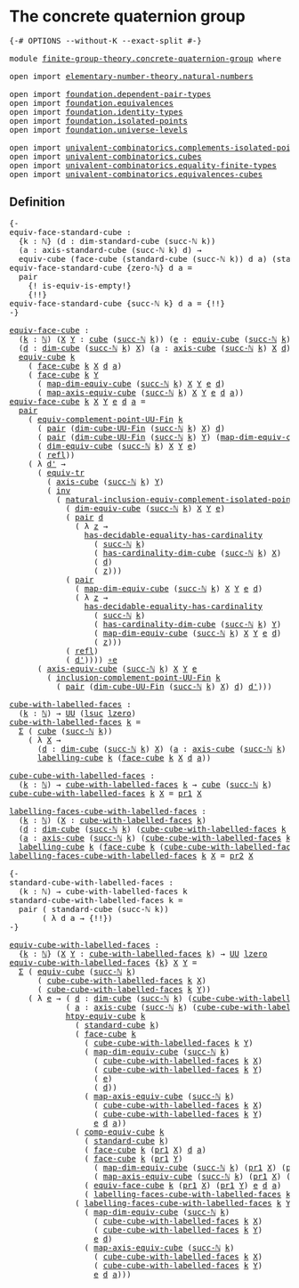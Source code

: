 # The concrete quaternion group

<pre class="Agda"><a id="42" class="Symbol">{-#</a> <a id="46" class="Keyword">OPTIONS</a> <a id="54" class="Pragma">--without-K</a> <a id="66" class="Pragma">--exact-split</a> <a id="80" class="Symbol">#-}</a>

<a id="85" class="Keyword">module</a> <a id="92" href="finite-group-theory.concrete-quaternion-group.html" class="Module">finite-group-theory.concrete-quaternion-group</a> <a id="138" class="Keyword">where</a>

<a id="145" class="Keyword">open</a> <a id="150" class="Keyword">import</a> <a id="157" href="elementary-number-theory.natural-numbers.html" class="Module">elementary-number-theory.natural-numbers</a>

<a id="199" class="Keyword">open</a> <a id="204" class="Keyword">import</a> <a id="211" href="foundation.dependent-pair-types.html" class="Module">foundation.dependent-pair-types</a>
<a id="243" class="Keyword">open</a> <a id="248" class="Keyword">import</a> <a id="255" href="foundation.equivalences.html" class="Module">foundation.equivalences</a>
<a id="279" class="Keyword">open</a> <a id="284" class="Keyword">import</a> <a id="291" href="foundation.identity-types.html" class="Module">foundation.identity-types</a>
<a id="317" class="Keyword">open</a> <a id="322" class="Keyword">import</a> <a id="329" href="foundation.isolated-points.html" class="Module">foundation.isolated-points</a>
<a id="356" class="Keyword">open</a> <a id="361" class="Keyword">import</a> <a id="368" href="foundation.universe-levels.html" class="Module">foundation.universe-levels</a>

<a id="396" class="Keyword">open</a> <a id="401" class="Keyword">import</a> <a id="408" href="univalent-combinatorics.complements-isolated-points.html" class="Module">univalent-combinatorics.complements-isolated-points</a>
<a id="460" class="Keyword">open</a> <a id="465" class="Keyword">import</a> <a id="472" href="univalent-combinatorics.cubes.html" class="Module">univalent-combinatorics.cubes</a>
<a id="502" class="Keyword">open</a> <a id="507" class="Keyword">import</a> <a id="514" href="univalent-combinatorics.equality-finite-types.html" class="Module">univalent-combinatorics.equality-finite-types</a>
<a id="560" class="Keyword">open</a> <a id="565" class="Keyword">import</a> <a id="572" href="univalent-combinatorics.equivalences-cubes.html" class="Module">univalent-combinatorics.equivalences-cubes</a>
</pre>
## Definition

<pre class="Agda"><a id="643" class="Comment">{-
equiv-face-standard-cube :
  {k : ℕ} (d : dim-standard-cube (succ-ℕ k))
  (a : axis-standard-cube (succ-ℕ k) d) →
  equiv-cube (face-cube (standard-cube (succ-ℕ k)) d a) (standard-cube k)
equiv-face-standard-cube {zero-ℕ} d a =
  pair
    {! is-equiv-is-empty!}
    {!!}
equiv-face-standard-cube {succ-ℕ k} d a = {!!}
-}</a>

<a id="equiv-face-cube"></a><a id="968" href="finite-group-theory.concrete-quaternion-group.html#968" class="Function">equiv-face-cube</a> <a id="984" class="Symbol">:</a>
  <a id="988" class="Symbol">(</a><a id="989" href="finite-group-theory.concrete-quaternion-group.html#989" class="Bound">k</a> <a id="991" class="Symbol">:</a> <a id="993" href="elementary-number-theory.natural-numbers.html#1530" class="Datatype">ℕ</a><a id="994" class="Symbol">)</a> <a id="996" class="Symbol">(</a><a id="997" href="finite-group-theory.concrete-quaternion-group.html#997" class="Bound">X</a> <a id="999" href="finite-group-theory.concrete-quaternion-group.html#999" class="Bound">Y</a> <a id="1001" class="Symbol">:</a> <a id="1003" href="univalent-combinatorics.cubes.html#715" class="Function">cube</a> <a id="1008" class="Symbol">(</a><a id="1009" href="elementary-number-theory.natural-numbers.html#1564" class="InductiveConstructor">succ-ℕ</a> <a id="1016" href="finite-group-theory.concrete-quaternion-group.html#989" class="Bound">k</a><a id="1017" class="Symbol">))</a> <a id="1020" class="Symbol">(</a><a id="1021" href="finite-group-theory.concrete-quaternion-group.html#1021" class="Bound">e</a> <a id="1023" class="Symbol">:</a> <a id="1025" href="univalent-combinatorics.equivalences-cubes.html#1325" class="Function">equiv-cube</a> <a id="1036" class="Symbol">(</a><a id="1037" href="elementary-number-theory.natural-numbers.html#1564" class="InductiveConstructor">succ-ℕ</a> <a id="1044" href="finite-group-theory.concrete-quaternion-group.html#989" class="Bound">k</a><a id="1045" class="Symbol">)</a> <a id="1047" href="finite-group-theory.concrete-quaternion-group.html#997" class="Bound">X</a> <a id="1049" href="finite-group-theory.concrete-quaternion-group.html#999" class="Bound">Y</a><a id="1050" class="Symbol">)</a>
  <a id="1054" class="Symbol">(</a><a id="1055" href="finite-group-theory.concrete-quaternion-group.html#1055" class="Bound">d</a> <a id="1057" class="Symbol">:</a> <a id="1059" href="univalent-combinatorics.cubes.html#901" class="Function">dim-cube</a> <a id="1068" class="Symbol">(</a><a id="1069" href="elementary-number-theory.natural-numbers.html#1564" class="InductiveConstructor">succ-ℕ</a> <a id="1076" href="finite-group-theory.concrete-quaternion-group.html#989" class="Bound">k</a><a id="1077" class="Symbol">)</a> <a id="1079" href="finite-group-theory.concrete-quaternion-group.html#997" class="Bound">X</a><a id="1080" class="Symbol">)</a> <a id="1082" class="Symbol">(</a><a id="1083" href="finite-group-theory.concrete-quaternion-group.html#1083" class="Bound">a</a> <a id="1085" class="Symbol">:</a> <a id="1087" href="univalent-combinatorics.cubes.html#1411" class="Function">axis-cube</a> <a id="1097" class="Symbol">(</a><a id="1098" href="elementary-number-theory.natural-numbers.html#1564" class="InductiveConstructor">succ-ℕ</a> <a id="1105" href="finite-group-theory.concrete-quaternion-group.html#989" class="Bound">k</a><a id="1106" class="Symbol">)</a> <a id="1108" href="finite-group-theory.concrete-quaternion-group.html#997" class="Bound">X</a> <a id="1110" href="finite-group-theory.concrete-quaternion-group.html#1055" class="Bound">d</a><a id="1111" class="Symbol">)</a> <a id="1113" class="Symbol">→</a>
  <a id="1117" href="univalent-combinatorics.equivalences-cubes.html#1325" class="Function">equiv-cube</a> <a id="1128" href="finite-group-theory.concrete-quaternion-group.html#989" class="Bound">k</a>
    <a id="1134" class="Symbol">(</a> <a id="1136" href="univalent-combinatorics.cubes.html#2976" class="Function">face-cube</a> <a id="1146" href="finite-group-theory.concrete-quaternion-group.html#989" class="Bound">k</a> <a id="1148" href="finite-group-theory.concrete-quaternion-group.html#997" class="Bound">X</a> <a id="1150" href="finite-group-theory.concrete-quaternion-group.html#1055" class="Bound">d</a> <a id="1152" href="finite-group-theory.concrete-quaternion-group.html#1083" class="Bound">a</a><a id="1153" class="Symbol">)</a>
    <a id="1159" class="Symbol">(</a> <a id="1161" href="univalent-combinatorics.cubes.html#2976" class="Function">face-cube</a> <a id="1171" href="finite-group-theory.concrete-quaternion-group.html#989" class="Bound">k</a> <a id="1173" href="finite-group-theory.concrete-quaternion-group.html#999" class="Bound">Y</a>
      <a id="1181" class="Symbol">(</a> <a id="1183" href="univalent-combinatorics.equivalences-cubes.html#1643" class="Function">map-dim-equiv-cube</a> <a id="1202" class="Symbol">(</a><a id="1203" href="elementary-number-theory.natural-numbers.html#1564" class="InductiveConstructor">succ-ℕ</a> <a id="1210" href="finite-group-theory.concrete-quaternion-group.html#989" class="Bound">k</a><a id="1211" class="Symbol">)</a> <a id="1213" href="finite-group-theory.concrete-quaternion-group.html#997" class="Bound">X</a> <a id="1215" href="finite-group-theory.concrete-quaternion-group.html#999" class="Bound">Y</a> <a id="1217" href="finite-group-theory.concrete-quaternion-group.html#1021" class="Bound">e</a> <a id="1219" href="finite-group-theory.concrete-quaternion-group.html#1055" class="Bound">d</a><a id="1220" class="Symbol">)</a>
      <a id="1228" class="Symbol">(</a> <a id="1230" href="univalent-combinatorics.equivalences-cubes.html#1988" class="Function">map-axis-equiv-cube</a> <a id="1250" class="Symbol">(</a><a id="1251" href="elementary-number-theory.natural-numbers.html#1564" class="InductiveConstructor">succ-ℕ</a> <a id="1258" href="finite-group-theory.concrete-quaternion-group.html#989" class="Bound">k</a><a id="1259" class="Symbol">)</a> <a id="1261" href="finite-group-theory.concrete-quaternion-group.html#997" class="Bound">X</a> <a id="1263" href="finite-group-theory.concrete-quaternion-group.html#999" class="Bound">Y</a> <a id="1265" href="finite-group-theory.concrete-quaternion-group.html#1021" class="Bound">e</a> <a id="1267" href="finite-group-theory.concrete-quaternion-group.html#1055" class="Bound">d</a> <a id="1269" href="finite-group-theory.concrete-quaternion-group.html#1083" class="Bound">a</a><a id="1270" class="Symbol">))</a>
<a id="1273" href="finite-group-theory.concrete-quaternion-group.html#968" class="Function">equiv-face-cube</a> <a id="1289" href="finite-group-theory.concrete-quaternion-group.html#1289" class="Bound">k</a> <a id="1291" href="finite-group-theory.concrete-quaternion-group.html#1291" class="Bound">X</a> <a id="1293" href="finite-group-theory.concrete-quaternion-group.html#1293" class="Bound">Y</a> <a id="1295" href="finite-group-theory.concrete-quaternion-group.html#1295" class="Bound">e</a> <a id="1297" href="finite-group-theory.concrete-quaternion-group.html#1297" class="Bound">d</a> <a id="1299" href="finite-group-theory.concrete-quaternion-group.html#1299" class="Bound">a</a> <a id="1301" class="Symbol">=</a>
  <a id="1305" href="foundation-core.dependent-pair-types.html#588" class="InductiveConstructor">pair</a>
    <a id="1314" class="Symbol">(</a> <a id="1316" href="univalent-combinatorics.complements-isolated-points.html#6148" class="Function">equiv-complement-point-UU-Fin</a> <a id="1346" href="finite-group-theory.concrete-quaternion-group.html#1289" class="Bound">k</a>
      <a id="1354" class="Symbol">(</a> <a id="1356" href="foundation-core.dependent-pair-types.html#588" class="InductiveConstructor">pair</a> <a id="1361" class="Symbol">(</a><a id="1362" href="univalent-combinatorics.cubes.html#845" class="Function">dim-cube-UU-Fin</a> <a id="1378" class="Symbol">(</a><a id="1379" href="elementary-number-theory.natural-numbers.html#1564" class="InductiveConstructor">succ-ℕ</a> <a id="1386" href="finite-group-theory.concrete-quaternion-group.html#1289" class="Bound">k</a><a id="1387" class="Symbol">)</a> <a id="1389" href="finite-group-theory.concrete-quaternion-group.html#1291" class="Bound">X</a><a id="1390" class="Symbol">)</a> <a id="1392" href="finite-group-theory.concrete-quaternion-group.html#1297" class="Bound">d</a><a id="1393" class="Symbol">)</a>
      <a id="1401" class="Symbol">(</a> <a id="1403" href="foundation-core.dependent-pair-types.html#588" class="InductiveConstructor">pair</a> <a id="1408" class="Symbol">(</a><a id="1409" href="univalent-combinatorics.cubes.html#845" class="Function">dim-cube-UU-Fin</a> <a id="1425" class="Symbol">(</a><a id="1426" href="elementary-number-theory.natural-numbers.html#1564" class="InductiveConstructor">succ-ℕ</a> <a id="1433" href="finite-group-theory.concrete-quaternion-group.html#1289" class="Bound">k</a><a id="1434" class="Symbol">)</a> <a id="1436" href="finite-group-theory.concrete-quaternion-group.html#1293" class="Bound">Y</a><a id="1437" class="Symbol">)</a> <a id="1439" class="Symbol">(</a><a id="1440" href="univalent-combinatorics.equivalences-cubes.html#1643" class="Function">map-dim-equiv-cube</a> <a id="1459" class="Symbol">(</a><a id="1460" href="elementary-number-theory.natural-numbers.html#1564" class="InductiveConstructor">succ-ℕ</a> <a id="1467" href="finite-group-theory.concrete-quaternion-group.html#1289" class="Bound">k</a><a id="1468" class="Symbol">)</a> <a id="1470" href="finite-group-theory.concrete-quaternion-group.html#1291" class="Bound">X</a> <a id="1472" href="finite-group-theory.concrete-quaternion-group.html#1293" class="Bound">Y</a> <a id="1474" href="finite-group-theory.concrete-quaternion-group.html#1295" class="Bound">e</a> <a id="1476" href="finite-group-theory.concrete-quaternion-group.html#1297" class="Bound">d</a><a id="1477" class="Symbol">))</a>
      <a id="1486" class="Symbol">(</a> <a id="1488" href="univalent-combinatorics.equivalences-cubes.html#1520" class="Function">dim-equiv-cube</a> <a id="1503" class="Symbol">(</a><a id="1504" href="elementary-number-theory.natural-numbers.html#1564" class="InductiveConstructor">succ-ℕ</a> <a id="1511" href="finite-group-theory.concrete-quaternion-group.html#1289" class="Bound">k</a><a id="1512" class="Symbol">)</a> <a id="1514" href="finite-group-theory.concrete-quaternion-group.html#1291" class="Bound">X</a> <a id="1516" href="finite-group-theory.concrete-quaternion-group.html#1293" class="Bound">Y</a> <a id="1518" href="finite-group-theory.concrete-quaternion-group.html#1295" class="Bound">e</a><a id="1519" class="Symbol">)</a>
      <a id="1527" class="Symbol">(</a> <a id="1529" href="foundation-core.identity-types.html#1820" class="InductiveConstructor">refl</a><a id="1533" class="Symbol">))</a>
    <a id="1540" class="Symbol">(</a> <a id="1542" class="Symbol">λ</a> <a id="1544" href="finite-group-theory.concrete-quaternion-group.html#1544" class="Bound">d&#39;</a> <a id="1547" class="Symbol">→</a>
      <a id="1555" class="Symbol">(</a> <a id="1557" href="foundation.identity-types.html#3828" class="Function">equiv-tr</a>
        <a id="1574" class="Symbol">(</a> <a id="1576" href="univalent-combinatorics.cubes.html#1411" class="Function">axis-cube</a> <a id="1586" class="Symbol">(</a><a id="1587" href="elementary-number-theory.natural-numbers.html#1564" class="InductiveConstructor">succ-ℕ</a> <a id="1594" href="finite-group-theory.concrete-quaternion-group.html#1289" class="Bound">k</a><a id="1595" class="Symbol">)</a> <a id="1597" href="finite-group-theory.concrete-quaternion-group.html#1293" class="Bound">Y</a><a id="1598" class="Symbol">)</a>
        <a id="1608" class="Symbol">(</a> <a id="1610" href="foundation-core.identity-types.html#2729" class="Function">inv</a>
          <a id="1624" class="Symbol">(</a> <a id="1626" href="foundation.isolated-points.html#12600" class="Function">natural-inclusion-equiv-complement-isolated-point</a>
            <a id="1688" class="Symbol">(</a> <a id="1690" href="univalent-combinatorics.equivalences-cubes.html#1520" class="Function">dim-equiv-cube</a> <a id="1705" class="Symbol">(</a><a id="1706" href="elementary-number-theory.natural-numbers.html#1564" class="InductiveConstructor">succ-ℕ</a> <a id="1713" href="finite-group-theory.concrete-quaternion-group.html#1289" class="Bound">k</a><a id="1714" class="Symbol">)</a> <a id="1716" href="finite-group-theory.concrete-quaternion-group.html#1291" class="Bound">X</a> <a id="1718" href="finite-group-theory.concrete-quaternion-group.html#1293" class="Bound">Y</a> <a id="1720" href="finite-group-theory.concrete-quaternion-group.html#1295" class="Bound">e</a><a id="1721" class="Symbol">)</a>
            <a id="1735" class="Symbol">(</a> <a id="1737" href="foundation-core.dependent-pair-types.html#588" class="InductiveConstructor">pair</a> <a id="1742" href="finite-group-theory.concrete-quaternion-group.html#1297" class="Bound">d</a>
              <a id="1758" class="Symbol">(</a> <a id="1760" class="Symbol">λ</a> <a id="1762" href="finite-group-theory.concrete-quaternion-group.html#1762" class="Bound">z</a> <a id="1764" class="Symbol">→</a>
                <a id="1782" href="univalent-combinatorics.equality-finite-types.html#2182" class="Function">has-decidable-equality-has-cardinality</a>
                  <a id="1839" class="Symbol">(</a> <a id="1841" href="elementary-number-theory.natural-numbers.html#1564" class="InductiveConstructor">succ-ℕ</a> <a id="1848" href="finite-group-theory.concrete-quaternion-group.html#1289" class="Bound">k</a><a id="1849" class="Symbol">)</a>
                  <a id="1869" class="Symbol">(</a> <a id="1871" href="univalent-combinatorics.cubes.html#967" class="Function">has-cardinality-dim-cube</a> <a id="1896" class="Symbol">(</a><a id="1897" href="elementary-number-theory.natural-numbers.html#1564" class="InductiveConstructor">succ-ℕ</a> <a id="1904" href="finite-group-theory.concrete-quaternion-group.html#1289" class="Bound">k</a><a id="1905" class="Symbol">)</a> <a id="1907" href="finite-group-theory.concrete-quaternion-group.html#1291" class="Bound">X</a><a id="1908" class="Symbol">)</a>
                  <a id="1928" class="Symbol">(</a> <a id="1930" href="finite-group-theory.concrete-quaternion-group.html#1297" class="Bound">d</a><a id="1931" class="Symbol">)</a>
                  <a id="1951" class="Symbol">(</a> <a id="1953" href="finite-group-theory.concrete-quaternion-group.html#1762" class="Bound">z</a><a id="1954" class="Symbol">)))</a>
            <a id="1970" class="Symbol">(</a> <a id="1972" href="foundation-core.dependent-pair-types.html#588" class="InductiveConstructor">pair</a>
              <a id="1991" class="Symbol">(</a> <a id="1993" href="univalent-combinatorics.equivalences-cubes.html#1643" class="Function">map-dim-equiv-cube</a> <a id="2012" class="Symbol">(</a><a id="2013" href="elementary-number-theory.natural-numbers.html#1564" class="InductiveConstructor">succ-ℕ</a> <a id="2020" href="finite-group-theory.concrete-quaternion-group.html#1289" class="Bound">k</a><a id="2021" class="Symbol">)</a> <a id="2023" href="finite-group-theory.concrete-quaternion-group.html#1291" class="Bound">X</a> <a id="2025" href="finite-group-theory.concrete-quaternion-group.html#1293" class="Bound">Y</a> <a id="2027" href="finite-group-theory.concrete-quaternion-group.html#1295" class="Bound">e</a> <a id="2029" href="finite-group-theory.concrete-quaternion-group.html#1297" class="Bound">d</a><a id="2030" class="Symbol">)</a>
              <a id="2046" class="Symbol">(</a> <a id="2048" class="Symbol">λ</a> <a id="2050" href="finite-group-theory.concrete-quaternion-group.html#2050" class="Bound">z</a> <a id="2052" class="Symbol">→</a>
                <a id="2070" href="univalent-combinatorics.equality-finite-types.html#2182" class="Function">has-decidable-equality-has-cardinality</a>
                  <a id="2127" class="Symbol">(</a> <a id="2129" href="elementary-number-theory.natural-numbers.html#1564" class="InductiveConstructor">succ-ℕ</a> <a id="2136" href="finite-group-theory.concrete-quaternion-group.html#1289" class="Bound">k</a><a id="2137" class="Symbol">)</a>
                  <a id="2157" class="Symbol">(</a> <a id="2159" href="univalent-combinatorics.cubes.html#967" class="Function">has-cardinality-dim-cube</a> <a id="2184" class="Symbol">(</a><a id="2185" href="elementary-number-theory.natural-numbers.html#1564" class="InductiveConstructor">succ-ℕ</a> <a id="2192" href="finite-group-theory.concrete-quaternion-group.html#1289" class="Bound">k</a><a id="2193" class="Symbol">)</a> <a id="2195" href="finite-group-theory.concrete-quaternion-group.html#1293" class="Bound">Y</a><a id="2196" class="Symbol">)</a>
                  <a id="2216" class="Symbol">(</a> <a id="2218" href="univalent-combinatorics.equivalences-cubes.html#1643" class="Function">map-dim-equiv-cube</a> <a id="2237" class="Symbol">(</a><a id="2238" href="elementary-number-theory.natural-numbers.html#1564" class="InductiveConstructor">succ-ℕ</a> <a id="2245" href="finite-group-theory.concrete-quaternion-group.html#1289" class="Bound">k</a><a id="2246" class="Symbol">)</a> <a id="2248" href="finite-group-theory.concrete-quaternion-group.html#1291" class="Bound">X</a> <a id="2250" href="finite-group-theory.concrete-quaternion-group.html#1293" class="Bound">Y</a> <a id="2252" href="finite-group-theory.concrete-quaternion-group.html#1295" class="Bound">e</a> <a id="2254" href="finite-group-theory.concrete-quaternion-group.html#1297" class="Bound">d</a><a id="2255" class="Symbol">)</a>
                  <a id="2275" class="Symbol">(</a> <a id="2277" href="finite-group-theory.concrete-quaternion-group.html#2050" class="Bound">z</a><a id="2278" class="Symbol">)))</a>
            <a id="2294" class="Symbol">(</a> <a id="2296" href="foundation-core.identity-types.html#1820" class="InductiveConstructor">refl</a><a id="2300" class="Symbol">)</a>
            <a id="2314" class="Symbol">(</a> <a id="2316" href="finite-group-theory.concrete-quaternion-group.html#1544" class="Bound">d&#39;</a><a id="2318" class="Symbol">))))</a> <a id="2323" href="foundation-core.equivalences.html#7869" class="Function Operator">∘e</a>
      <a id="2332" class="Symbol">(</a> <a id="2334" href="univalent-combinatorics.equivalences-cubes.html#1803" class="Function">axis-equiv-cube</a> <a id="2350" class="Symbol">(</a><a id="2351" href="elementary-number-theory.natural-numbers.html#1564" class="InductiveConstructor">succ-ℕ</a> <a id="2358" href="finite-group-theory.concrete-quaternion-group.html#1289" class="Bound">k</a><a id="2359" class="Symbol">)</a> <a id="2361" href="finite-group-theory.concrete-quaternion-group.html#1291" class="Bound">X</a> <a id="2363" href="finite-group-theory.concrete-quaternion-group.html#1293" class="Bound">Y</a> <a id="2365" href="finite-group-theory.concrete-quaternion-group.html#1295" class="Bound">e</a>
        <a id="2375" class="Symbol">(</a> <a id="2377" href="univalent-combinatorics.complements-isolated-points.html#5153" class="Function">inclusion-complement-point-UU-Fin</a> <a id="2411" href="finite-group-theory.concrete-quaternion-group.html#1289" class="Bound">k</a>
          <a id="2423" class="Symbol">(</a> <a id="2425" href="foundation-core.dependent-pair-types.html#588" class="InductiveConstructor">pair</a> <a id="2430" class="Symbol">(</a><a id="2431" href="univalent-combinatorics.cubes.html#845" class="Function">dim-cube-UU-Fin</a> <a id="2447" class="Symbol">(</a><a id="2448" href="elementary-number-theory.natural-numbers.html#1564" class="InductiveConstructor">succ-ℕ</a> <a id="2455" href="finite-group-theory.concrete-quaternion-group.html#1289" class="Bound">k</a><a id="2456" class="Symbol">)</a> <a id="2458" href="finite-group-theory.concrete-quaternion-group.html#1291" class="Bound">X</a><a id="2459" class="Symbol">)</a> <a id="2461" href="finite-group-theory.concrete-quaternion-group.html#1297" class="Bound">d</a><a id="2462" class="Symbol">)</a> <a id="2464" href="finite-group-theory.concrete-quaternion-group.html#1544" class="Bound">d&#39;</a><a id="2466" class="Symbol">)))</a>

<a id="cube-with-labelled-faces"></a><a id="2471" href="finite-group-theory.concrete-quaternion-group.html#2471" class="Function">cube-with-labelled-faces</a> <a id="2496" class="Symbol">:</a>
  <a id="2500" class="Symbol">(</a><a id="2501" href="finite-group-theory.concrete-quaternion-group.html#2501" class="Bound">k</a> <a id="2503" class="Symbol">:</a> <a id="2505" href="elementary-number-theory.natural-numbers.html#1530" class="Datatype">ℕ</a><a id="2506" class="Symbol">)</a> <a id="2508" class="Symbol">→</a> <a id="2510" href="foundation-core.universe-levels.html#235" class="Primitive">UU</a> <a id="2513" class="Symbol">(</a><a id="2514" href="Agda.Primitive.html#780" class="Primitive">lsuc</a> <a id="2519" href="Agda.Primitive.html#764" class="Primitive">lzero</a><a id="2524" class="Symbol">)</a>
<a id="2526" href="finite-group-theory.concrete-quaternion-group.html#2471" class="Function">cube-with-labelled-faces</a> <a id="2551" href="finite-group-theory.concrete-quaternion-group.html#2551" class="Bound">k</a> <a id="2553" class="Symbol">=</a>
  <a id="2557" href="foundation-core.dependent-pair-types.html#515" class="Record">Σ</a> <a id="2559" class="Symbol">(</a> <a id="2561" href="univalent-combinatorics.cubes.html#715" class="Function">cube</a> <a id="2566" class="Symbol">(</a><a id="2567" href="elementary-number-theory.natural-numbers.html#1564" class="InductiveConstructor">succ-ℕ</a> <a id="2574" href="finite-group-theory.concrete-quaternion-group.html#2551" class="Bound">k</a><a id="2575" class="Symbol">))</a>
    <a id="2582" class="Symbol">(</a> <a id="2584" class="Symbol">λ</a> <a id="2586" href="finite-group-theory.concrete-quaternion-group.html#2586" class="Bound">X</a> <a id="2588" class="Symbol">→</a>
      <a id="2596" class="Symbol">(</a><a id="2597" href="finite-group-theory.concrete-quaternion-group.html#2597" class="Bound">d</a> <a id="2599" class="Symbol">:</a> <a id="2601" href="univalent-combinatorics.cubes.html#901" class="Function">dim-cube</a> <a id="2610" class="Symbol">(</a><a id="2611" href="elementary-number-theory.natural-numbers.html#1564" class="InductiveConstructor">succ-ℕ</a> <a id="2618" href="finite-group-theory.concrete-quaternion-group.html#2551" class="Bound">k</a><a id="2619" class="Symbol">)</a> <a id="2621" href="finite-group-theory.concrete-quaternion-group.html#2586" class="Bound">X</a><a id="2622" class="Symbol">)</a> <a id="2624" class="Symbol">(</a><a id="2625" href="finite-group-theory.concrete-quaternion-group.html#2625" class="Bound">a</a> <a id="2627" class="Symbol">:</a> <a id="2629" href="univalent-combinatorics.cubes.html#1411" class="Function">axis-cube</a> <a id="2639" class="Symbol">(</a><a id="2640" href="elementary-number-theory.natural-numbers.html#1564" class="InductiveConstructor">succ-ℕ</a> <a id="2647" href="finite-group-theory.concrete-quaternion-group.html#2551" class="Bound">k</a><a id="2648" class="Symbol">)</a> <a id="2650" href="finite-group-theory.concrete-quaternion-group.html#2586" class="Bound">X</a> <a id="2652" href="finite-group-theory.concrete-quaternion-group.html#2597" class="Bound">d</a><a id="2653" class="Symbol">)</a> <a id="2655" class="Symbol">→</a>
      <a id="2663" href="univalent-combinatorics.equivalences-cubes.html#5522" class="Function">labelling-cube</a> <a id="2678" href="finite-group-theory.concrete-quaternion-group.html#2551" class="Bound">k</a> <a id="2680" class="Symbol">(</a><a id="2681" href="univalent-combinatorics.cubes.html#2976" class="Function">face-cube</a> <a id="2691" href="finite-group-theory.concrete-quaternion-group.html#2551" class="Bound">k</a> <a id="2693" href="finite-group-theory.concrete-quaternion-group.html#2586" class="Bound">X</a> <a id="2695" href="finite-group-theory.concrete-quaternion-group.html#2597" class="Bound">d</a> <a id="2697" href="finite-group-theory.concrete-quaternion-group.html#2625" class="Bound">a</a><a id="2698" class="Symbol">))</a>

<a id="cube-cube-with-labelled-faces"></a><a id="2702" href="finite-group-theory.concrete-quaternion-group.html#2702" class="Function">cube-cube-with-labelled-faces</a> <a id="2732" class="Symbol">:</a>
  <a id="2736" class="Symbol">(</a><a id="2737" href="finite-group-theory.concrete-quaternion-group.html#2737" class="Bound">k</a> <a id="2739" class="Symbol">:</a> <a id="2741" href="elementary-number-theory.natural-numbers.html#1530" class="Datatype">ℕ</a><a id="2742" class="Symbol">)</a> <a id="2744" class="Symbol">→</a> <a id="2746" href="finite-group-theory.concrete-quaternion-group.html#2471" class="Function">cube-with-labelled-faces</a> <a id="2771" href="finite-group-theory.concrete-quaternion-group.html#2737" class="Bound">k</a> <a id="2773" class="Symbol">→</a> <a id="2775" href="univalent-combinatorics.cubes.html#715" class="Function">cube</a> <a id="2780" class="Symbol">(</a><a id="2781" href="elementary-number-theory.natural-numbers.html#1564" class="InductiveConstructor">succ-ℕ</a> <a id="2788" href="finite-group-theory.concrete-quaternion-group.html#2737" class="Bound">k</a><a id="2789" class="Symbol">)</a>
<a id="2791" href="finite-group-theory.concrete-quaternion-group.html#2702" class="Function">cube-cube-with-labelled-faces</a> <a id="2821" href="finite-group-theory.concrete-quaternion-group.html#2821" class="Bound">k</a> <a id="2823" href="finite-group-theory.concrete-quaternion-group.html#2823" class="Bound">X</a> <a id="2825" class="Symbol">=</a> <a id="2827" href="foundation-core.dependent-pair-types.html#605" class="Field">pr1</a> <a id="2831" href="finite-group-theory.concrete-quaternion-group.html#2823" class="Bound">X</a>

<a id="labelling-faces-cube-with-labelled-faces"></a><a id="2834" href="finite-group-theory.concrete-quaternion-group.html#2834" class="Function">labelling-faces-cube-with-labelled-faces</a> <a id="2875" class="Symbol">:</a>
  <a id="2879" class="Symbol">(</a><a id="2880" href="finite-group-theory.concrete-quaternion-group.html#2880" class="Bound">k</a> <a id="2882" class="Symbol">:</a> <a id="2884" href="elementary-number-theory.natural-numbers.html#1530" class="Datatype">ℕ</a><a id="2885" class="Symbol">)</a> <a id="2887" class="Symbol">(</a><a id="2888" href="finite-group-theory.concrete-quaternion-group.html#2888" class="Bound">X</a> <a id="2890" class="Symbol">:</a> <a id="2892" href="finite-group-theory.concrete-quaternion-group.html#2471" class="Function">cube-with-labelled-faces</a> <a id="2917" href="finite-group-theory.concrete-quaternion-group.html#2880" class="Bound">k</a><a id="2918" class="Symbol">)</a>
  <a id="2922" class="Symbol">(</a><a id="2923" href="finite-group-theory.concrete-quaternion-group.html#2923" class="Bound">d</a> <a id="2925" class="Symbol">:</a> <a id="2927" href="univalent-combinatorics.cubes.html#901" class="Function">dim-cube</a> <a id="2936" class="Symbol">(</a><a id="2937" href="elementary-number-theory.natural-numbers.html#1564" class="InductiveConstructor">succ-ℕ</a> <a id="2944" href="finite-group-theory.concrete-quaternion-group.html#2880" class="Bound">k</a><a id="2945" class="Symbol">)</a> <a id="2947" class="Symbol">(</a><a id="2948" href="finite-group-theory.concrete-quaternion-group.html#2702" class="Function">cube-cube-with-labelled-faces</a> <a id="2978" href="finite-group-theory.concrete-quaternion-group.html#2880" class="Bound">k</a> <a id="2980" href="finite-group-theory.concrete-quaternion-group.html#2888" class="Bound">X</a><a id="2981" class="Symbol">))</a>
  <a id="2986" class="Symbol">(</a><a id="2987" href="finite-group-theory.concrete-quaternion-group.html#2987" class="Bound">a</a> <a id="2989" class="Symbol">:</a> <a id="2991" href="univalent-combinatorics.cubes.html#1411" class="Function">axis-cube</a> <a id="3001" class="Symbol">(</a><a id="3002" href="elementary-number-theory.natural-numbers.html#1564" class="InductiveConstructor">succ-ℕ</a> <a id="3009" href="finite-group-theory.concrete-quaternion-group.html#2880" class="Bound">k</a><a id="3010" class="Symbol">)</a> <a id="3012" class="Symbol">(</a><a id="3013" href="finite-group-theory.concrete-quaternion-group.html#2702" class="Function">cube-cube-with-labelled-faces</a> <a id="3043" href="finite-group-theory.concrete-quaternion-group.html#2880" class="Bound">k</a> <a id="3045" href="finite-group-theory.concrete-quaternion-group.html#2888" class="Bound">X</a><a id="3046" class="Symbol">)</a> <a id="3048" href="finite-group-theory.concrete-quaternion-group.html#2923" class="Bound">d</a><a id="3049" class="Symbol">)</a> <a id="3051" class="Symbol">→</a>
  <a id="3055" href="univalent-combinatorics.equivalences-cubes.html#5522" class="Function">labelling-cube</a> <a id="3070" href="finite-group-theory.concrete-quaternion-group.html#2880" class="Bound">k</a> <a id="3072" class="Symbol">(</a><a id="3073" href="univalent-combinatorics.cubes.html#2976" class="Function">face-cube</a> <a id="3083" href="finite-group-theory.concrete-quaternion-group.html#2880" class="Bound">k</a> <a id="3085" class="Symbol">(</a><a id="3086" href="finite-group-theory.concrete-quaternion-group.html#2702" class="Function">cube-cube-with-labelled-faces</a> <a id="3116" href="finite-group-theory.concrete-quaternion-group.html#2880" class="Bound">k</a> <a id="3118" href="finite-group-theory.concrete-quaternion-group.html#2888" class="Bound">X</a><a id="3119" class="Symbol">)</a> <a id="3121" href="finite-group-theory.concrete-quaternion-group.html#2923" class="Bound">d</a> <a id="3123" href="finite-group-theory.concrete-quaternion-group.html#2987" class="Bound">a</a><a id="3124" class="Symbol">)</a>
<a id="3126" href="finite-group-theory.concrete-quaternion-group.html#2834" class="Function">labelling-faces-cube-with-labelled-faces</a> <a id="3167" href="finite-group-theory.concrete-quaternion-group.html#3167" class="Bound">k</a> <a id="3169" href="finite-group-theory.concrete-quaternion-group.html#3169" class="Bound">X</a> <a id="3171" class="Symbol">=</a> <a id="3173" href="foundation-core.dependent-pair-types.html#617" class="Field">pr2</a> <a id="3177" href="finite-group-theory.concrete-quaternion-group.html#3169" class="Bound">X</a>

<a id="3180" class="Comment">{-
standard-cube-with-labelled-faces :
  (k : ℕ) → cube-with-labelled-faces k
standard-cube-with-labelled-faces k =
  pair ( standard-cube (succ-ℕ k))
       ( λ d a → {!!})
-}</a>

<a id="equiv-cube-with-labelled-faces"></a><a id="3358" href="finite-group-theory.concrete-quaternion-group.html#3358" class="Function">equiv-cube-with-labelled-faces</a> <a id="3389" class="Symbol">:</a>
  <a id="3393" class="Symbol">{</a><a id="3394" href="finite-group-theory.concrete-quaternion-group.html#3394" class="Bound">k</a> <a id="3396" class="Symbol">:</a> <a id="3398" href="elementary-number-theory.natural-numbers.html#1530" class="Datatype">ℕ</a><a id="3399" class="Symbol">}</a> <a id="3401" class="Symbol">(</a><a id="3402" href="finite-group-theory.concrete-quaternion-group.html#3402" class="Bound">X</a> <a id="3404" href="finite-group-theory.concrete-quaternion-group.html#3404" class="Bound">Y</a> <a id="3406" class="Symbol">:</a> <a id="3408" href="finite-group-theory.concrete-quaternion-group.html#2471" class="Function">cube-with-labelled-faces</a> <a id="3433" href="finite-group-theory.concrete-quaternion-group.html#3394" class="Bound">k</a><a id="3434" class="Symbol">)</a> <a id="3436" class="Symbol">→</a> <a id="3438" href="foundation-core.universe-levels.html#235" class="Primitive">UU</a> <a id="3441" href="Agda.Primitive.html#764" class="Primitive">lzero</a>
<a id="3447" href="finite-group-theory.concrete-quaternion-group.html#3358" class="Function">equiv-cube-with-labelled-faces</a> <a id="3478" class="Symbol">{</a><a id="3479" href="finite-group-theory.concrete-quaternion-group.html#3479" class="Bound">k</a><a id="3480" class="Symbol">}</a> <a id="3482" href="finite-group-theory.concrete-quaternion-group.html#3482" class="Bound">X</a> <a id="3484" href="finite-group-theory.concrete-quaternion-group.html#3484" class="Bound">Y</a> <a id="3486" class="Symbol">=</a>
  <a id="3490" href="foundation-core.dependent-pair-types.html#515" class="Record">Σ</a> <a id="3492" class="Symbol">(</a> <a id="3494" href="univalent-combinatorics.equivalences-cubes.html#1325" class="Function">equiv-cube</a> <a id="3505" class="Symbol">(</a><a id="3506" href="elementary-number-theory.natural-numbers.html#1564" class="InductiveConstructor">succ-ℕ</a> <a id="3513" href="finite-group-theory.concrete-quaternion-group.html#3479" class="Bound">k</a><a id="3514" class="Symbol">)</a>
      <a id="3522" class="Symbol">(</a> <a id="3524" href="finite-group-theory.concrete-quaternion-group.html#2702" class="Function">cube-cube-with-labelled-faces</a> <a id="3554" href="finite-group-theory.concrete-quaternion-group.html#3479" class="Bound">k</a> <a id="3556" href="finite-group-theory.concrete-quaternion-group.html#3482" class="Bound">X</a><a id="3557" class="Symbol">)</a>
      <a id="3565" class="Symbol">(</a> <a id="3567" href="finite-group-theory.concrete-quaternion-group.html#2702" class="Function">cube-cube-with-labelled-faces</a> <a id="3597" href="finite-group-theory.concrete-quaternion-group.html#3479" class="Bound">k</a> <a id="3599" href="finite-group-theory.concrete-quaternion-group.html#3484" class="Bound">Y</a><a id="3600" class="Symbol">))</a>
    <a id="3607" class="Symbol">(</a> <a id="3609" class="Symbol">λ</a> <a id="3611" href="finite-group-theory.concrete-quaternion-group.html#3611" class="Bound">e</a> <a id="3613" class="Symbol">→</a> <a id="3615" class="Symbol">(</a> <a id="3617" href="finite-group-theory.concrete-quaternion-group.html#3617" class="Bound">d</a> <a id="3619" class="Symbol">:</a> <a id="3621" href="univalent-combinatorics.cubes.html#901" class="Function">dim-cube</a> <a id="3630" class="Symbol">(</a><a id="3631" href="elementary-number-theory.natural-numbers.html#1564" class="InductiveConstructor">succ-ℕ</a> <a id="3638" href="finite-group-theory.concrete-quaternion-group.html#3479" class="Bound">k</a><a id="3639" class="Symbol">)</a> <a id="3641" class="Symbol">(</a><a id="3642" href="finite-group-theory.concrete-quaternion-group.html#2702" class="Function">cube-cube-with-labelled-faces</a> <a id="3672" href="finite-group-theory.concrete-quaternion-group.html#3479" class="Bound">k</a> <a id="3674" href="finite-group-theory.concrete-quaternion-group.html#3482" class="Bound">X</a><a id="3675" class="Symbol">))</a>
            <a id="3690" class="Symbol">(</a> <a id="3692" href="finite-group-theory.concrete-quaternion-group.html#3692" class="Bound">a</a> <a id="3694" class="Symbol">:</a> <a id="3696" href="univalent-combinatorics.cubes.html#1411" class="Function">axis-cube</a> <a id="3706" class="Symbol">(</a><a id="3707" href="elementary-number-theory.natural-numbers.html#1564" class="InductiveConstructor">succ-ℕ</a> <a id="3714" href="finite-group-theory.concrete-quaternion-group.html#3479" class="Bound">k</a><a id="3715" class="Symbol">)</a> <a id="3717" class="Symbol">(</a><a id="3718" href="finite-group-theory.concrete-quaternion-group.html#2702" class="Function">cube-cube-with-labelled-faces</a> <a id="3748" href="finite-group-theory.concrete-quaternion-group.html#3479" class="Bound">k</a> <a id="3750" href="finite-group-theory.concrete-quaternion-group.html#3482" class="Bound">X</a><a id="3751" class="Symbol">)</a> <a id="3753" href="finite-group-theory.concrete-quaternion-group.html#3617" class="Bound">d</a><a id="3754" class="Symbol">)</a> <a id="3756" class="Symbol">→</a>
            <a id="3770" href="univalent-combinatorics.equivalences-cubes.html#3702" class="Function">htpy-equiv-cube</a> <a id="3786" href="finite-group-theory.concrete-quaternion-group.html#3479" class="Bound">k</a>
              <a id="3802" class="Symbol">(</a> <a id="3804" href="univalent-combinatorics.cubes.html#2501" class="Function">standard-cube</a> <a id="3818" href="finite-group-theory.concrete-quaternion-group.html#3479" class="Bound">k</a><a id="3819" class="Symbol">)</a>
              <a id="3835" class="Symbol">(</a> <a id="3837" href="univalent-combinatorics.cubes.html#2976" class="Function">face-cube</a> <a id="3847" href="finite-group-theory.concrete-quaternion-group.html#3479" class="Bound">k</a>
                <a id="3865" class="Symbol">(</a> <a id="3867" href="finite-group-theory.concrete-quaternion-group.html#2702" class="Function">cube-cube-with-labelled-faces</a> <a id="3897" href="finite-group-theory.concrete-quaternion-group.html#3479" class="Bound">k</a> <a id="3899" href="finite-group-theory.concrete-quaternion-group.html#3484" class="Bound">Y</a><a id="3900" class="Symbol">)</a>
                <a id="3918" class="Symbol">(</a> <a id="3920" href="univalent-combinatorics.equivalences-cubes.html#1643" class="Function">map-dim-equiv-cube</a> <a id="3939" class="Symbol">(</a><a id="3940" href="elementary-number-theory.natural-numbers.html#1564" class="InductiveConstructor">succ-ℕ</a> <a id="3947" href="finite-group-theory.concrete-quaternion-group.html#3479" class="Bound">k</a><a id="3948" class="Symbol">)</a>
                  <a id="3968" class="Symbol">(</a> <a id="3970" href="finite-group-theory.concrete-quaternion-group.html#2702" class="Function">cube-cube-with-labelled-faces</a> <a id="4000" href="finite-group-theory.concrete-quaternion-group.html#3479" class="Bound">k</a> <a id="4002" href="finite-group-theory.concrete-quaternion-group.html#3482" class="Bound">X</a><a id="4003" class="Symbol">)</a>
                  <a id="4023" class="Symbol">(</a> <a id="4025" href="finite-group-theory.concrete-quaternion-group.html#2702" class="Function">cube-cube-with-labelled-faces</a> <a id="4055" href="finite-group-theory.concrete-quaternion-group.html#3479" class="Bound">k</a> <a id="4057" href="finite-group-theory.concrete-quaternion-group.html#3484" class="Bound">Y</a><a id="4058" class="Symbol">)</a>
                  <a id="4078" class="Symbol">(</a> <a id="4080" href="finite-group-theory.concrete-quaternion-group.html#3611" class="Bound">e</a><a id="4081" class="Symbol">)</a>
                  <a id="4101" class="Symbol">(</a> <a id="4103" href="finite-group-theory.concrete-quaternion-group.html#3617" class="Bound">d</a><a id="4104" class="Symbol">))</a>
                <a id="4123" class="Symbol">(</a> <a id="4125" href="univalent-combinatorics.equivalences-cubes.html#1988" class="Function">map-axis-equiv-cube</a> <a id="4145" class="Symbol">(</a><a id="4146" href="elementary-number-theory.natural-numbers.html#1564" class="InductiveConstructor">succ-ℕ</a> <a id="4153" href="finite-group-theory.concrete-quaternion-group.html#3479" class="Bound">k</a><a id="4154" class="Symbol">)</a>
                  <a id="4174" class="Symbol">(</a> <a id="4176" href="finite-group-theory.concrete-quaternion-group.html#2702" class="Function">cube-cube-with-labelled-faces</a> <a id="4206" href="finite-group-theory.concrete-quaternion-group.html#3479" class="Bound">k</a> <a id="4208" href="finite-group-theory.concrete-quaternion-group.html#3482" class="Bound">X</a><a id="4209" class="Symbol">)</a>
                  <a id="4229" class="Symbol">(</a> <a id="4231" href="finite-group-theory.concrete-quaternion-group.html#2702" class="Function">cube-cube-with-labelled-faces</a> <a id="4261" href="finite-group-theory.concrete-quaternion-group.html#3479" class="Bound">k</a> <a id="4263" href="finite-group-theory.concrete-quaternion-group.html#3484" class="Bound">Y</a><a id="4264" class="Symbol">)</a>
                  <a id="4284" href="finite-group-theory.concrete-quaternion-group.html#3611" class="Bound">e</a> <a id="4286" href="finite-group-theory.concrete-quaternion-group.html#3617" class="Bound">d</a> <a id="4288" href="finite-group-theory.concrete-quaternion-group.html#3692" class="Bound">a</a><a id="4289" class="Symbol">))</a>
              <a id="4306" class="Symbol">(</a> <a id="4308" href="univalent-combinatorics.equivalences-cubes.html#3460" class="Function">comp-equiv-cube</a> <a id="4324" href="finite-group-theory.concrete-quaternion-group.html#3479" class="Bound">k</a>
                <a id="4342" class="Symbol">(</a> <a id="4344" href="univalent-combinatorics.cubes.html#2501" class="Function">standard-cube</a> <a id="4358" href="finite-group-theory.concrete-quaternion-group.html#3479" class="Bound">k</a><a id="4359" class="Symbol">)</a>
                <a id="4377" class="Symbol">(</a> <a id="4379" href="univalent-combinatorics.cubes.html#2976" class="Function">face-cube</a> <a id="4389" href="finite-group-theory.concrete-quaternion-group.html#3479" class="Bound">k</a> <a id="4391" class="Symbol">(</a><a id="4392" href="foundation-core.dependent-pair-types.html#605" class="Field">pr1</a> <a id="4396" href="finite-group-theory.concrete-quaternion-group.html#3482" class="Bound">X</a><a id="4397" class="Symbol">)</a> <a id="4399" href="finite-group-theory.concrete-quaternion-group.html#3617" class="Bound">d</a> <a id="4401" href="finite-group-theory.concrete-quaternion-group.html#3692" class="Bound">a</a><a id="4402" class="Symbol">)</a>
                <a id="4420" class="Symbol">(</a> <a id="4422" href="univalent-combinatorics.cubes.html#2976" class="Function">face-cube</a> <a id="4432" href="finite-group-theory.concrete-quaternion-group.html#3479" class="Bound">k</a> <a id="4434" class="Symbol">(</a><a id="4435" href="foundation-core.dependent-pair-types.html#605" class="Field">pr1</a> <a id="4439" href="finite-group-theory.concrete-quaternion-group.html#3484" class="Bound">Y</a><a id="4440" class="Symbol">)</a>
                  <a id="4460" class="Symbol">(</a> <a id="4462" href="univalent-combinatorics.equivalences-cubes.html#1643" class="Function">map-dim-equiv-cube</a> <a id="4481" class="Symbol">(</a><a id="4482" href="elementary-number-theory.natural-numbers.html#1564" class="InductiveConstructor">succ-ℕ</a> <a id="4489" href="finite-group-theory.concrete-quaternion-group.html#3479" class="Bound">k</a><a id="4490" class="Symbol">)</a> <a id="4492" class="Symbol">(</a><a id="4493" href="foundation-core.dependent-pair-types.html#605" class="Field">pr1</a> <a id="4497" href="finite-group-theory.concrete-quaternion-group.html#3482" class="Bound">X</a><a id="4498" class="Symbol">)</a> <a id="4500" class="Symbol">(</a><a id="4501" href="foundation-core.dependent-pair-types.html#605" class="Field">pr1</a> <a id="4505" href="finite-group-theory.concrete-quaternion-group.html#3484" class="Bound">Y</a><a id="4506" class="Symbol">)</a> <a id="4508" href="finite-group-theory.concrete-quaternion-group.html#3611" class="Bound">e</a> <a id="4510" href="finite-group-theory.concrete-quaternion-group.html#3617" class="Bound">d</a><a id="4511" class="Symbol">)</a>
                  <a id="4531" class="Symbol">(</a> <a id="4533" href="univalent-combinatorics.equivalences-cubes.html#1988" class="Function">map-axis-equiv-cube</a> <a id="4553" class="Symbol">(</a><a id="4554" href="elementary-number-theory.natural-numbers.html#1564" class="InductiveConstructor">succ-ℕ</a> <a id="4561" href="finite-group-theory.concrete-quaternion-group.html#3479" class="Bound">k</a><a id="4562" class="Symbol">)</a> <a id="4564" class="Symbol">(</a><a id="4565" href="foundation-core.dependent-pair-types.html#605" class="Field">pr1</a> <a id="4569" href="finite-group-theory.concrete-quaternion-group.html#3482" class="Bound">X</a><a id="4570" class="Symbol">)</a> <a id="4572" class="Symbol">(</a><a id="4573" href="foundation-core.dependent-pair-types.html#605" class="Field">pr1</a> <a id="4577" href="finite-group-theory.concrete-quaternion-group.html#3484" class="Bound">Y</a><a id="4578" class="Symbol">)</a> <a id="4580" href="finite-group-theory.concrete-quaternion-group.html#3611" class="Bound">e</a> <a id="4582" href="finite-group-theory.concrete-quaternion-group.html#3617" class="Bound">d</a> <a id="4584" href="finite-group-theory.concrete-quaternion-group.html#3692" class="Bound">a</a><a id="4585" class="Symbol">))</a>
                <a id="4604" class="Symbol">(</a> <a id="4606" href="finite-group-theory.concrete-quaternion-group.html#968" class="Function">equiv-face-cube</a> <a id="4622" href="finite-group-theory.concrete-quaternion-group.html#3479" class="Bound">k</a> <a id="4624" class="Symbol">(</a><a id="4625" href="foundation-core.dependent-pair-types.html#605" class="Field">pr1</a> <a id="4629" href="finite-group-theory.concrete-quaternion-group.html#3482" class="Bound">X</a><a id="4630" class="Symbol">)</a> <a id="4632" class="Symbol">(</a><a id="4633" href="foundation-core.dependent-pair-types.html#605" class="Field">pr1</a> <a id="4637" href="finite-group-theory.concrete-quaternion-group.html#3484" class="Bound">Y</a><a id="4638" class="Symbol">)</a> <a id="4640" href="finite-group-theory.concrete-quaternion-group.html#3611" class="Bound">e</a> <a id="4642" href="finite-group-theory.concrete-quaternion-group.html#3617" class="Bound">d</a> <a id="4644" href="finite-group-theory.concrete-quaternion-group.html#3692" class="Bound">a</a><a id="4645" class="Symbol">)</a>
                <a id="4663" class="Symbol">(</a> <a id="4665" href="finite-group-theory.concrete-quaternion-group.html#2834" class="Function">labelling-faces-cube-with-labelled-faces</a> <a id="4706" href="finite-group-theory.concrete-quaternion-group.html#3479" class="Bound">k</a> <a id="4708" href="finite-group-theory.concrete-quaternion-group.html#3482" class="Bound">X</a> <a id="4710" href="finite-group-theory.concrete-quaternion-group.html#3617" class="Bound">d</a> <a id="4712" href="finite-group-theory.concrete-quaternion-group.html#3692" class="Bound">a</a><a id="4713" class="Symbol">))</a>
              <a id="4730" class="Symbol">(</a> <a id="4732" href="finite-group-theory.concrete-quaternion-group.html#2834" class="Function">labelling-faces-cube-with-labelled-faces</a> <a id="4773" href="finite-group-theory.concrete-quaternion-group.html#3479" class="Bound">k</a> <a id="4775" href="finite-group-theory.concrete-quaternion-group.html#3484" class="Bound">Y</a>
                <a id="4793" class="Symbol">(</a> <a id="4795" href="univalent-combinatorics.equivalences-cubes.html#1643" class="Function">map-dim-equiv-cube</a> <a id="4814" class="Symbol">(</a><a id="4815" href="elementary-number-theory.natural-numbers.html#1564" class="InductiveConstructor">succ-ℕ</a> <a id="4822" href="finite-group-theory.concrete-quaternion-group.html#3479" class="Bound">k</a><a id="4823" class="Symbol">)</a>
                  <a id="4843" class="Symbol">(</a> <a id="4845" href="finite-group-theory.concrete-quaternion-group.html#2702" class="Function">cube-cube-with-labelled-faces</a> <a id="4875" href="finite-group-theory.concrete-quaternion-group.html#3479" class="Bound">k</a> <a id="4877" href="finite-group-theory.concrete-quaternion-group.html#3482" class="Bound">X</a><a id="4878" class="Symbol">)</a>
                  <a id="4898" class="Symbol">(</a> <a id="4900" href="finite-group-theory.concrete-quaternion-group.html#2702" class="Function">cube-cube-with-labelled-faces</a> <a id="4930" href="finite-group-theory.concrete-quaternion-group.html#3479" class="Bound">k</a> <a id="4932" href="finite-group-theory.concrete-quaternion-group.html#3484" class="Bound">Y</a><a id="4933" class="Symbol">)</a>
                  <a id="4953" href="finite-group-theory.concrete-quaternion-group.html#3611" class="Bound">e</a> <a id="4955" href="finite-group-theory.concrete-quaternion-group.html#3617" class="Bound">d</a><a id="4956" class="Symbol">)</a>
                <a id="4974" class="Symbol">(</a> <a id="4976" href="univalent-combinatorics.equivalences-cubes.html#1988" class="Function">map-axis-equiv-cube</a> <a id="4996" class="Symbol">(</a><a id="4997" href="elementary-number-theory.natural-numbers.html#1564" class="InductiveConstructor">succ-ℕ</a> <a id="5004" href="finite-group-theory.concrete-quaternion-group.html#3479" class="Bound">k</a><a id="5005" class="Symbol">)</a>
                  <a id="5025" class="Symbol">(</a> <a id="5027" href="finite-group-theory.concrete-quaternion-group.html#2702" class="Function">cube-cube-with-labelled-faces</a> <a id="5057" href="finite-group-theory.concrete-quaternion-group.html#3479" class="Bound">k</a> <a id="5059" href="finite-group-theory.concrete-quaternion-group.html#3482" class="Bound">X</a><a id="5060" class="Symbol">)</a>
                  <a id="5080" class="Symbol">(</a> <a id="5082" href="finite-group-theory.concrete-quaternion-group.html#2702" class="Function">cube-cube-with-labelled-faces</a> <a id="5112" href="finite-group-theory.concrete-quaternion-group.html#3479" class="Bound">k</a> <a id="5114" href="finite-group-theory.concrete-quaternion-group.html#3484" class="Bound">Y</a><a id="5115" class="Symbol">)</a>
                  <a id="5135" href="finite-group-theory.concrete-quaternion-group.html#3611" class="Bound">e</a> <a id="5137" href="finite-group-theory.concrete-quaternion-group.html#3617" class="Bound">d</a> <a id="5139" href="finite-group-theory.concrete-quaternion-group.html#3692" class="Bound">a</a><a id="5140" class="Symbol">)))</a>
</pre>